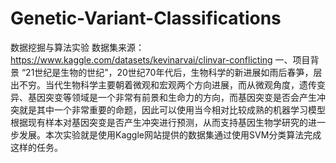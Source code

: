 # Genetic-Variant-Classifications
数据挖掘与算法实验
数据集来源：https://www.kaggle.com/datasets/kevinarvai/clinvar-conflicting
一、项目背景
“21世纪是生物的世纪”，20世纪70年代后，生物科学的新进展如雨后春笋，层出不穷。当代生物科学主要朝着微观和宏观两个方向进展，而从微观角度，遗传变异、基因突变等领域是一个非常有前景和生命力的方向，而基因突变是否会产生冲突就是其中一个非常重要的命题，因此可以使用当今相对比较成熟的机器学习模型根据现有样本对基因突变是否产生冲突进行预测，从而支持基因生物学研究的进一步发展。本次实验就是使用Kaggle网站提供的数据集通过使用SVM分类算法完成这样的任务。
